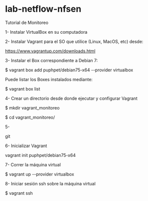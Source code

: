 # lab-netflow-nfsen
Tutorial de Monitoreo

1- Instalar VirtualBox en su computadora 

2- Instalar Vagrant para el SO que utilice (Linux, MacOS, etc) desde:

https://www.vagrantup.com/downloads.html

3- Instalar el Box correspondiente a Debian 7:

$ vagrant box add puphpet/debian75-x64 --provider virtualbox

Puede listar los Boxes instalados mediante:

$ vagrant box list

4- Crear un directorio desde donde ejecutar y configurar Vagrant 

  $ mkdir vagrant_monitoreo

  $ cd vagrant_monitoreo/

5- 

git

6- Inicializar Vagrant 

vagrant init puphpet/debian75-x64

7- Correr la máquina virtual

  $ vagrant up --provider virtualbox
  
8- Iniciar sesión ssh sobre la máquina virtual

  $ vagrant ssh


